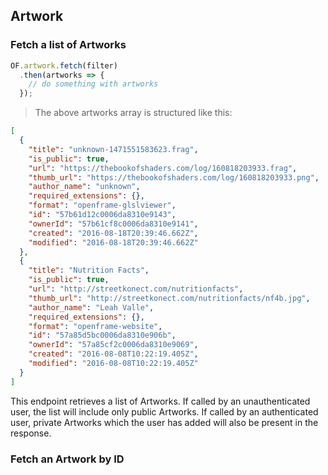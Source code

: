 ## Artwork

### Fetch a list of Artworks

```javascript
OF.artwork.fetch(filter)
  .then(artworks => {
    // do something with artworks
  });

```

> The above artworks array is structured like this:

```json
[
  {
    "title": "unknown-1471551583623.frag",
    "is_public": true,
    "url": "https://thebookofshaders.com/log/160818203933.frag",
    "thumb_url": "https://thebookofshaders.com/log/160818203933.png",
    "author_name": "unknown",
    "required_extensions": {},
    "format": "openframe-glslviewer",
    "id": "57b61d12c0006da8310e9143",
    "ownerId": "57b61cf8c0006da8310e9141",
    "created": "2016-08-18T20:39:46.662Z",
    "modified": "2016-08-18T20:39:46.662Z"
  },
  {
    "title": "Nutrition Facts",
    "is_public": true,
    "url": "http://streetkonect.com/nutritionfacts",
    "thumb_url": "http://streetkonect.com/nutritionfacts/nf4b.jpg",
    "author_name": "Leah Valle",
    "required_extensions": {},
    "format": "openframe-website",
    "id": "57a85d5bc0006da8310e906b",
    "ownerId": "57a85cf2c0006da8310e9069",
    "created": "2016-08-08T10:22:19.405Z",
    "modified": "2016-08-08T10:22:19.405Z"
  }
]
```

This endpoint retrieves a list of Artworks. If called by an unauthenticated user, the list will include only public Artworks. If called by an authenticated user, private Artworks which the user has added will also be present in the response.

### Fetch an Artwork by ID
